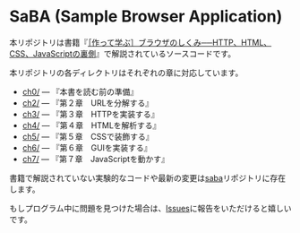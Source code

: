 # SaBA (Sample Browser Application)

本リポジトリは書籍『[［作って学ぶ］ブラウザのしくみ──HTTP、HTML、CSS、JavaScriptの裏側](https://amzn.asia/d/dcEmU3E)』で解説されているソースコードです。

本リポジトリの各ディレクトリはそれぞれの章に対応しています。

- [ch0/](./ch0/saba) — 『本書を読む前の準備』
- [ch2/](./ch2/saba) — 『第２章　URLを分解する』
- [ch3/](./ch3/saba) — 『第３章　HTTPを実装する』
- [ch4/](./ch4/saba) — 『第４章　HTMLを解析する』
- [ch5/](./ch5/saba) — 『第５章　CSSで装飾する』
- [ch6/](./ch6/saba) — 『第６章　GUIを実装する』
- [ch7/](./ch7/saba) — 『第７章　JavaScriptを動かす』

書籍で解説されていない実験的なコードや最新の変更は[saba](https://github.com/d0iasm/saba)リポジトリに存在します。

もしプログラム中に問題を見つけた場合は、[Issues](https://github.com/d0iasm/sababook/issues)に報告をいただけると嬉しいです。